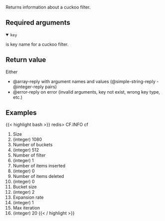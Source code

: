 Returns information about a cuckoo filter.

## Required arguments

<details open><summary><code>key</code></summary>

is key name for a cuckoo filter.
</details>

## Return value

Either

- @array-reply with argument names and values (@simple-string-reply - @integer-reply pairs)
- @error-reply on error (invalid arguments, key not exist, wrong key type, etc.)

## Examples

{{< highlight bash >}}
redis> CF.INFO cf
 1) Size
 2) (integer) 1080
 3) Number of buckets
 4) (integer) 512
 5) Number of filter
 6) (integer) 1
 7) Number of items inserted
 8) (integer) 0
 9) Number of items deleted
10) (integer) 0
11) Bucket size
12) (integer) 2
13) Expansion rate
14) (integer) 1
15) Max iteration
16) (integer) 20
{{< / highlight >}}
